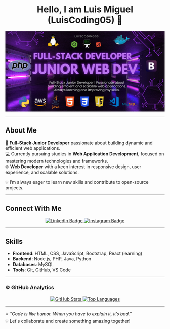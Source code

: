 <div align="center">
  <h1 align="center">Hello, I am <b>Luis Miguel (LuisCoding05)</b> 👋</h1>
</div>
<div align="center">
  <img src="https://github.com/LuisCoding05/LuisCoding05/blob/main/LuisCoding05%20-%20Banner.jpg" alt="LuisCoding05 Banner" style="width:100%; max-height:400px;">
</div>

---

## About Me

🌟 **Full-Stack Junior Developer** passionate about building dynamic and efficient web applications.  
💻 Currently pursuing studies in **Web Application Development**, focused on mastering modern technologies and frameworks.  
🌐 **Web Developer** with a keen interest in responsive design, user experience, and scalable solutions.  

💡 I’m always eager to learn new skills and contribute to open-source projects.

---

## Connect With Me

<p align="center">
  <a href="https://www.linkedin.com/in/luismiguelwebdev/" target="_blank">
    <img src="https://img.shields.io/badge/-LinkedIn-%230077B5?style=for-the-badge&logo=linkedin&logoColor=white" alt="LinkedIn Badge"/>
  </a>
  <a href="https://www.instagram.com/luiis__055/" target="_blank">
    <img src="https://img.shields.io/badge/-Instagram-%23E4405F?style=for-the-badge&logo=instagram&logoColor=white" alt="Instagram Badge"/>
  </a>
</p>

---

## Skills

- **Frontend**: HTML, CSS, JavaScript, Bootstrap, React (learning)
- **Backend**: Node.js, PHP, Java, Python
- **Databases**: MySQL
- **Tools**: Git, GitHub, VS Code

---

### ⚙️ GitHub Analytics

<p align="center">
  <a href="https://github.com/LuisCoding05">
    <img height="180em" src="https://github-readme-stats-eight-theta.vercel.app/api?username=LuisCoding05&show_icons=true&theme=algolia&include_all_commits=true&count_private=true" alt="GitHub Stats"/>
    <img height="180em" src="https://github-readme-stats-eight-theta.vercel.app/api/top-langs/?username=LuisCoding05&layout=compact&langs_count=8&theme=algolia" alt="Top Languages"/>
  </a>
</p>

---

⭐ _“Code is like humor. When you have to explain it, it’s bad.”_  
💡 Let's collaborate and create something amazing together!
